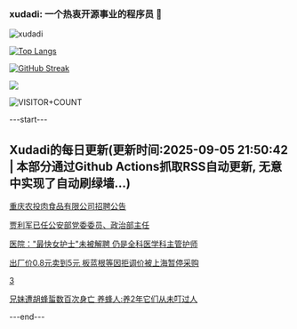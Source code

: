 ### xudadi: 一个热衷开源事业的程序员 👋

![xudadi](https://github-readme-stats-git-masterorgs-github-readme-stats-team.vercel.app/api?username=xudadi)

[![Top Langs](https://github-readme-stats.vercel.app/api/top-langs/?username=xudadi)](https://github.com/anuraghazra/github-readme-stats)

[![GitHub Streak](https://streak-stats.demolab.com?user=xudadi&locale=zh_Hans)](https://git.io/streak-stats)

![](https://raw.githubusercontent.com/xudadi/xudadi/main/assets/github-contribution-grid-snake.svg)

![VISITOR+COUNT](https://komarev.com/ghpvc/?username=xudadi&label=VISITOR+COUNT)


---start---

## Xudadi的每日更新(更新时间:2025-09-05 21:50:42 | 本部分通过Github Actions抓取RSS自动更新, 无意中实现了自动刷绿墙...)

[重庆农投肉食品有限公司招聘公告](https://www.gongkaoleida.com/article/2605990)

[贾利军已任公安部党委委员、政治部主任](https://m.163.com/news/article/K8NG2AUM0512D3VJ.html)

[医院："最快女护士"未被解聘 仍是全科医学科主管护师](https://m.163.com/news/article/K8N67AI70514BE2Q.html)

[出厂价0.8元卖到5元 板蓝根等因拒调价被上海暂停采购](https://m.163.com/news/article/K8N800SG0512D03F.html)

[3](https://m.163.com/touch/news/sub/domestic)

[兄妹遭胡蜂蜇数百次身亡 养蜂人:养2年它们从未叮过人](https://m.163.com/news/article/K8MHFE9U0514R9P4.html)

---end---

